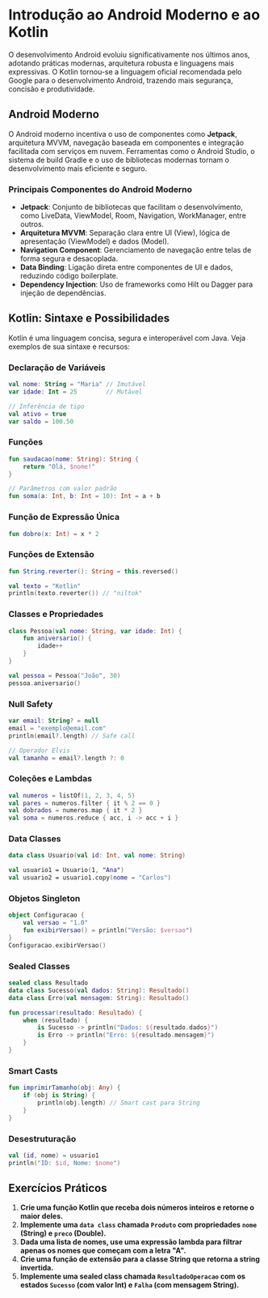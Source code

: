 # Introdução ao Android Moderno e ao Kotlin

O desenvolvimento Android evoluiu significativamente nos últimos anos, adotando práticas modernas, arquitetura robusta e linguagens mais expressivas. O Kotlin tornou-se a linguagem oficial recomendada pelo Google para o desenvolvimento Android, trazendo mais segurança, concisão e produtividade.

## Android Moderno

O Android moderno incentiva o uso de componentes como **Jetpack**, arquitetura MVVM, navegação baseada em componentes e integração facilitada com serviços em nuvem. Ferramentas como o Android Studio, o sistema de build Gradle e o uso de bibliotecas modernas tornam o desenvolvimento mais eficiente e seguro.

### Principais Componentes do Android Moderno

- **Jetpack**: Conjunto de bibliotecas que facilitam o desenvolvimento, como LiveData, ViewModel, Room, Navigation, WorkManager, entre outros.
- **Arquitetura MVVM**: Separação clara entre UI (View), lógica de apresentação (ViewModel) e dados (Model).
- **Navigation Component**: Gerenciamento de navegação entre telas de forma segura e desacoplada.
- **Data Binding**: Ligação direta entre componentes de UI e dados, reduzindo código boilerplate.
- **Dependency Injection**: Uso de frameworks como Hilt ou Dagger para injeção de dependências.

## Kotlin: Sintaxe e Possibilidades

Kotlin é uma linguagem concisa, segura e interoperável com Java. Veja exemplos de sua sintaxe e recursos:

### Declaração de Variáveis

```kotlin
val nome: String = "Maria" // Imutável
var idade: Int = 25        // Mutável

// Inferência de tipo
val ativo = true
var saldo = 100.50
```

### Funções

```kotlin
fun saudacao(nome: String): String {
    return "Olá, $nome!"
}

// Parâmetros com valor padrão
fun soma(a: Int, b: Int = 10): Int = a + b
```

### Função de Expressão Única

```kotlin
fun dobro(x: Int) = x * 2
```

### Funções de Extensão

```kotlin
fun String.reverter(): String = this.reversed()

val texto = "Kotlin"
println(texto.reverter()) // "niltok"
```

### Classes e Propriedades

```kotlin
class Pessoa(val nome: String, var idade: Int) {
    fun aniversario() {
        idade++
    }
}

val pessoa = Pessoa("João", 30)
pessoa.aniversario()
```

### Null Safety

```kotlin
var email: String? = null
email = "exemplo@email.com"
println(email?.length) // Safe call

// Operador Elvis
val tamanho = email?.length ?: 0
```

### Coleções e Lambdas

```kotlin
val numeros = listOf(1, 2, 3, 4, 5)
val pares = numeros.filter { it % 2 == 0 }
val dobrados = numeros.map { it * 2 }
val soma = numeros.reduce { acc, i -> acc + i }
```

### Data Classes

```kotlin
data class Usuario(val id: Int, val nome: String)

val usuario1 = Usuario(1, "Ana")
val usuario2 = usuario1.copy(nome = "Carlos")
```

### Objetos Singleton

```kotlin
object Configuracao {
    val versao = "1.0"
    fun exibirVersao() = println("Versão: $versao")
}
Configuracao.exibirVersao()
```

### Sealed Classes

```kotlin
sealed class Resultado
data class Sucesso(val dados: String): Resultado()
data class Erro(val mensagem: String): Resultado()

fun processar(resultado: Resultado) {
    when (resultado) {
        is Sucesso -> println("Dados: ${resultado.dados}")
        is Erro -> println("Erro: ${resultado.mensagem}")
    }
}
```

### Smart Casts

```kotlin
fun imprimirTamanho(obj: Any) {
    if (obj is String) {
        println(obj.length) // Smart cast para String
    }
}
```

### Desestruturação

```kotlin
val (id, nome) = usuario1
println("ID: $id, Nome: $nome")
```

## Exercícios Práticos

1. **Crie uma função Kotlin que receba dois números inteiros e retorne o maior deles.**
2. **Implemente uma `data class` chamada `Produto` com propriedades `nome` (String) e `preco` (Double).**
3. **Dada uma lista de nomes, use uma expressão lambda para filtrar apenas os nomes que começam com a letra "A".**
4. **Crie uma função de extensão para a classe String que retorna a string invertida.**
5. **Implemente uma sealed class chamada `ResultadoOperacao` com os estados `Sucesso` (com valor Int) e `Falha` (com mensagem String).**
